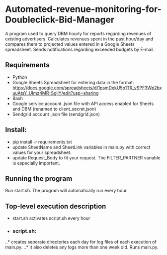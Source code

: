 # Automated-revenue-monitoring-for-Doubleclick-Bid-Manager
A program used to query DBM hourly for reports regarding revenues of existing advertisers. Calculates revenues spent in the past hour/day and compares them to projected values entered in a Google Sheets spreadsheet. Sends notifications regarding exceeded budgets by E-mail.

## Requirements
* Python
* Google Sheets Spreadsheet for entering data in the format: https://docs.google.com/spreadsheets/d/1psmDekU5p1TR_vSPF3Wp2bxuuAtsY_UImz4MR-SgliY/edit?usp=sharing
* Bash
* Google service account .json file with API access enabled for Sheets and DBM (renamed to client_secret.json)
* Sendgrid account .json file (sendgrid.json)

## Install:
* pip install -r requirements.txt
* update SheetName and SheetLink variables in main.py with correct values for your spreadsheet.
* update Request_Body to fit your request. The FILTER_PARTNER variable is especially important.

## Running the program
Run start.sh. The program will automatically run every hour.

## Top-level execution description
* start.sh activates script.sh every hour
* ### script.sh:
..* creates seperate directories each day for log files of each execution of main.py. 
..* It also deletes any logs more than one week old. Runs main.py.





